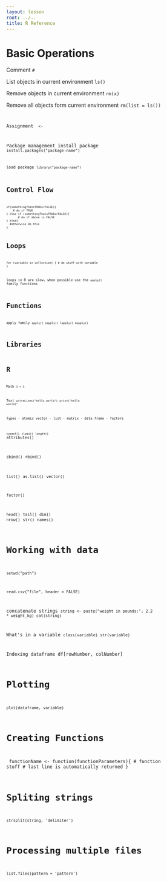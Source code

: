 ```yaml
---
layout: lesson
root: ../..
title: R Reference
---
```

# Basic Operations

Comment
<code>#</code>

List objects in current environment
<code>ls()</code>

Remove objects in current environment
<code>rm(x)</code>

Remove all objects form current environment
<code>rm(list = ls())

Assignment
<code> <- </code>

Package management
install package
<code>install.packages("package-name")

load package
<code>library("package-name")

# Control Flow
<code>
if(somethingThatsTRUEorFALSE){
	# do if TRUE
} else if (somethingThatsTRUEorFALSE){
       # do if above is FALSE
} else{
  #otherwise do this
}</code>

# Loops
<code>for (variable in collection) {
    # do stuff with variable
}</code>

loops in R are slow, when possible use the <code>apply()</code> family
functions

# Functions
apply family
<code>apply()
sapply()
lapply()
mapply()</code>

# Libraries

# R
Math
<code>3 + 5</code>

Text
<code>writeLines("hello world")</code>
<code>print("hello world)"</code>

Types
	- atomic vector
	- list
	- matrix
	- data frame
	- factors

<code>typeof()</code>
<code>class()</code>
<code>length()</code>
</code>attributes()</code>

<code>cbind()</code>
<code>rbind()</code>

<code>list()</code>
<code>as.list()</code>
<code>vector()</code>

<code>factor()</code>

<code>head()</code>
<code>tail()</code>
<code>dim()</code>
<code>nrow()</code>
<code>str()</code>
<code>names()</code>

# Working with data

<code>setwd("path")</code>

<code>read.csv("file", header = FALSE)</code>

concatenate strings
<code>string <- paste("weight in pounds:", 2.2 * weight_kg)
cat(string)</code>

What's in a variable
<code>class(variable)
str(variable)</code>

Indexing
dataframe
df[rowNumber, colNumber]


# Plotting
<code>plot(dataframe, variable)</code>

# Creating Functions
</code> functionName <- function(functionParameters){
	# function stuff
	# last line is automatically returned
}</code>

# Spliting strings
<code>strsplit(string, 'delimiter')</code>


# Processing multiple files
<code>list.files(pattern = 'pattern')</code>
